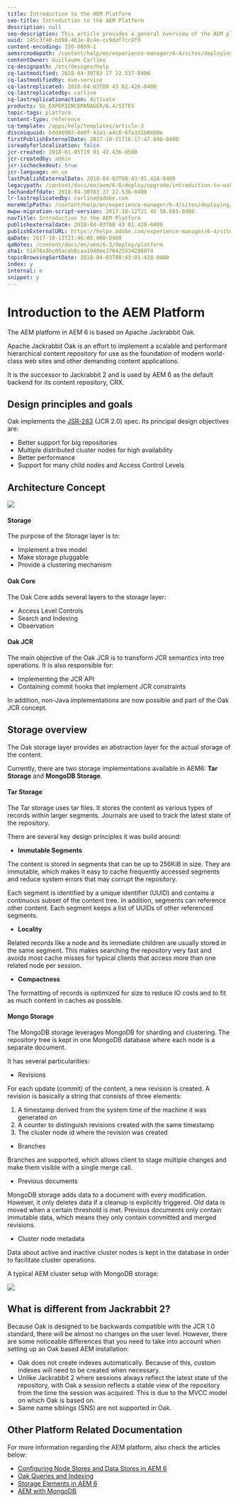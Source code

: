 ```yaml
---
title: Introduction to the AEM Platform
seo-title: Introduction to the AEM Platform
description: null
seo-description: This article provides a general overview of the AEM platform and its most important components.
uuid: 145c3f40-bd98-463e-8c4e-cc9daf7cc8f9
content-encoding: ISO-8859-1
aemsrcnodepath: /content/help/en/experience-manager/6-4/sites/deploying/using/platform
contentOwner: Guillaume Carlino
cq-designpath: /etc/designs/help
cq-lastmodified: 2018-04-30T03 27 22.537-0400
cq-lastmodifiedby: msm-service
cq-lastreplicated: 2018-04-03T08 43 02.426-0400
cq-lastreplicatedby: carlino
cq-lastreplicationaction: Activate
products: SG_EXPERIENCEMANAGER/6.4/SITES
topic-tags: platform
content-type: reference
cq-template: /apps/help/templates/article-3
discoiquuid: bdd46902-4e0f-42a1-a4c8-6fe3d1b8eb0e
firstPublishExternalDate: 2017-10-31T16:17:47.896-0400
isreadyforlocalization: false
jcr-created: 2018-01-05T19 01 42.436-0500
jcr-createdby: admin
jcr-ischeckedout: true
jcr-language: en_us
lastPublishExternalDate: 2018-04-03T08:43:01.428-0400
legacypath: /content/docs/en/aem/6-0/deploy/upgrade/introduction-to-oak
lochandoffdate: 2018-04-30T03 27 22.536-0400
lr-lastreplicatedby: carlino@adobe.com
moreHelpPaths: /content/help/en/experience-manager/6-4/sites/deploying/morehelp/platform;/content/help/en/experience-manager/6-4/sites/deploying/morehelp/platform
mwpw-migration-script-version: 2017-10-12T21 46 58.665-0400
navTitle: Introduction to the AEM Platform
publishexternaldate: 2018-04-03T08 43 01.428-0400
publishExternalURL: https://helpx.adobe.com/experience-manager/6-4/sites/deploying/using/platform.html
qaDate: 2017-10-12T21:46:00.000-0400
qaNotes: /content/docs/en/aem/6-3/deploy/platform
sha1: 51d78a3bc05acab0caa1948ee1764255342988f4
topicBrowsingSortDate: 2018-04-03T08:43:01.428-0400
index: y
internal: n
snippet: y
---
```


# Introduction to the AEM Platform

The AEM platform in AEM 6 is based on Apache Jackrabbit Oak.

Apache Jackrabbit Oak is an effort to implement a scalable and performant hierarchical content repository for use as the foundation of modern world-class web sites and other demanding content applications.

It is the successor to Jackrabbit 2 and is used by AEM 6 as the default backend for its content repository, CRX.

## Design principles and goals

Oak implements the [JSR-283](http://www.day.com/day/en/products/jcr/jsr-283.html) (JCR 2.0) spec. Its principal design objectives are:

* Better support for big repositories
* Multiple distributed cluster nodes for high availability
* Better performance
* Support for many child nodes and Access Control Levels

## Architecture Concept

![](assets/chlimage_1-178.png)

#### Storage

The purpose of the Storage layer is to:

* Implement a tree model
* Make storage pluggable
* Provide a clustering mechanism

#### Oak Core

The Oak Core adds several layers to the storage layer:

* Access Level Controls
* Search and Indexing
* Observation

#### Oak JCR

The main objective of the Oak JCR is to transform JCR semantics into tree operations. It is also responsible for:

* Implementing the JCR API
* Containing commit hooks that implement JCR constraints

In addition, non-Java implementations are now possible and part of the Oak JCR concept.

## Storage overview

The Oak storage layer provides an abstraction layer for the actual storage of the content.

Currently, there are two storage implementations available in AEM6: **Tar Storage** and **MongoDB Storage**.

#### Tar Storage

The Tar storage uses tar files. It stores the content as various types of records within larger segments. Journals are used to track the latest state of the repository.

There are several key design principles it was build around:

* **Immutable Segments**

The content is stored in segments that can be up to 256KiB in size. They are immutable, which makes it easy to cache frequently accessed segments and reduce system errors that may corrupt the repository.

Each segment is identified by a unique identifier (UUID) and contains a continuous subset of the content tree. In addition, segments can reference other content. Each segment keeps a list of UUIDs of other referenced segments.

* **Locality**

Related records like a node and its immediate children are usually stored in the same segment. This makes searching the repository very fast and avoids most cache misses for typical clients that access more than one related node per session.

* **Compactness**

The formatting of records is optimized for size to reduce IO costs and to fit as much content in caches as possible.

#### Mongo Storage

The MongoDB storage leverages MongoDB for sharding and clustering. The repository tree is kept in one MongoDB database where each node is a separate document.

It has several particularities:

* Revisions

For each update (commit) of the content, a new revision is created. A revision is basically a string that consists of three elements:

1. A timestamp derived from the system time of the machine it was generated on
1. A counter to distinguish revisions created with the same timestamp
1. The cluster node id where the revision was created

* Branches

Branches are supported, which allows client to stage multiple changes and make them visible with a single merge call.

* Previous documents

MongoDB storage adds data to a document with every modification. However, it only deletes data if a cleanup is explicitly triggered. Old data is moved when a certain threshold is met. Previous documents only contain immutable data, which means they only contain committed and merged revisions.

* Cluster node metadata

Data about active and inactive cluster nodes is kept in the database in order to facilitate cluster operations.

A typical AEM cluster setup with MongoDB storage:

![](assets/chlimage_1-179.png)

## What is different from Jackrabbit 2?

Because Oak is designed to be backwards compatible with the JCR 1.0 standard, there will be almost no changes on the user level. However, there are some noticeable differences that you need to take into account when setting up an Oak based AEM installation:

* Oak does not create indexes automatically. Because of this, custom indexes will need to be created when necessary.  
* Unlike Jackrabbit 2 where sessions always reflect the latest state of the repository, with Oak a session reflects a stable view of the repository from the time the session was acquired. This is due to the MVCC model on which Oak is based on.
* Same name siblings (SNS) are not supported in Oak.

## Other Platform Related Documentation

For more information regarding the AEM platform, also check the articles below:

* [Configuring Node Stores and Data Stores in AEM 6](data-store-config.md)
* [Oak Queries and Indexing](queries-and-indexing.md)
* [Storage Elements in AEM 6](storage-elements-in-aem-6.md)
* [AEM with MongoDB](aem-with-mongodb.md)

